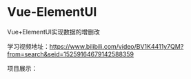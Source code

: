 # Vue-ElementUI

Vue+ElementUI实现数据的增删改

学习视频地址：https://www.bilibili.com/video/BV1K4411y7QM?from=search&seid=15259164679142588359

项目展示：








